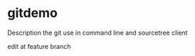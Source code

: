 gitdemo
=======

Description the git use  in command line and sourcetree client  

edit at feature branch
